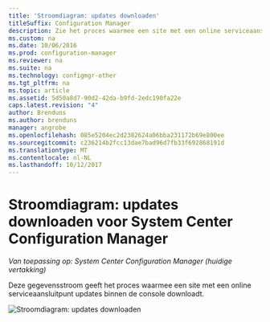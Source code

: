 ```yaml
---
title: 'Stroomdiagram: updates downloaden'
titleSuffix: Configuration Manager
description: Zie het proces waarmee een site met een online serviceaansluitpunt updates binnen de console downloadt.
ms.custom: na
ms.date: 10/06/2016
ms.prod: configuration-manager
ms.reviewer: na
ms.suite: na
ms.technology: configmgr-other
ms.tgt_pltfrm: na
ms.topic: article
ms.assetid: 5d50a8d7-90d2-42da-b9fd-2edc190fa22e
caps.latest.revision: "4"
author: Brenduns
ms.author: brenduns
manager: angrobe
ms.openlocfilehash: 085e5204ec2d2382624a06bba231172b69e800ee
ms.sourcegitcommit: c236214b2fcc13dae7bad96d7fb33f692868191d
ms.translationtype: MT
ms.contentlocale: nl-NL
ms.lasthandoff: 10/12/2017
---
```

# <a name="flowchart---download-updates-for-system-center-configuration-manager"></a>Stroomdiagram: updates downloaden voor System Center Configuration Manager

*Van toepassing op: System Center Configuration Manager (huidige vertakking)*

Deze gegevensstroom geeft het proces waarmee een site met een online serviceaansluitpunt updates binnen de console downloadt.  

 ![Stroomdiagram: updates downloaden](media/Flowchart---Download-updates.png)  
